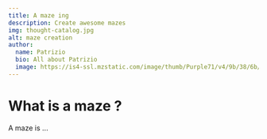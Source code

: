 ```yaml
---
title: A maze ing
description: Create awesome mazes
img: thought-catalog.jpg
alt: maze creation
author:
  name: Patrizio
  bio: All about Patrizio
  image: https://is4-ssl.mzstatic.com/image/thumb/Purple71/v4/9b/38/6b/9b386b39-e150-6349-b54c-76897aa11dc2/source/512x512bb.jpg
---
```


# What is a maze ?

A maze is ...